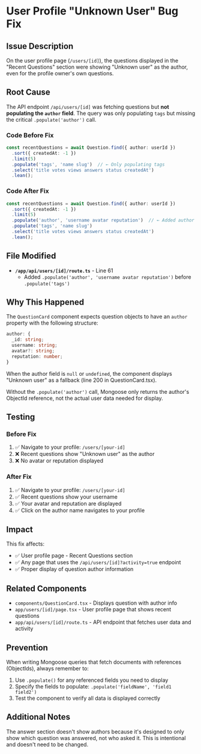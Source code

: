 # User Profile "Unknown User" Bug Fix

## Issue Description
On the user profile page (`/users/[id]`), the questions displayed in the "Recent Questions" section were showing "Unknown user" as the author, even for the profile owner's own questions.

## Root Cause
The API endpoint `/api/users/[id]` was fetching questions but **not populating the `author` field**. The query was only populating `tags` but missing the critical `.populate('author')` call.

### Code Before Fix
```typescript
const recentQuestions = await Question.find({ author: userId })
  .sort({ createdAt: -1 })
  .limit(5)
  .populate('tags', 'name slug')  // ← Only populating tags
  .select('title votes views answers status createdAt')
  .lean();
```

### Code After Fix
```typescript
const recentQuestions = await Question.find({ author: userId })
  .sort({ createdAt: -1 })
  .limit(5)
  .populate('author', 'username avatar reputation')  // ← Added author population
  .populate('tags', 'name slug')
  .select('title votes views answers status createdAt')
  .lean();
```

## File Modified
- **`/app/api/users/[id]/route.ts`** - Line 61
  - Added `.populate('author', 'username avatar reputation')` before `.populate('tags')`

## Why This Happened
The `QuestionCard` component expects question objects to have an `author` property with the following structure:
```typescript
author: {
  _id: string;
  username: string;
  avatar?: string;
  reputation: number;
}
```

When the author field is `null` or `undefined`, the component displays "Unknown user" as a fallback (line 200 in QuestionCard.tsx).

Without the `.populate('author')` call, Mongoose only returns the author's ObjectId reference, not the actual user data needed for display.

## Testing

### Before Fix
1. ✅ Navigate to your profile: `/users/[your-id]`
2. ❌ Recent questions show "Unknown user" as the author
3. ❌ No avatar or reputation displayed

### After Fix
1. ✅ Navigate to your profile: `/users/[your-id]`
2. ✅ Recent questions show your username
3. ✅ Your avatar and reputation are displayed
4. ✅ Click on the author name navigates to your profile

## Impact
This fix affects:
- ✅ User profile page - Recent Questions section
- ✅ Any page that uses the `/api/users/[id]?activity=true` endpoint
- ✅ Proper display of question author information

## Related Components
- `components/QuestionCard.tsx` - Displays question with author info
- `app/users/[id]/page.tsx` - User profile page that shows recent questions
- `app/api/users/[id]/route.ts` - API endpoint that fetches user data and activity

## Prevention
When writing Mongoose queries that fetch documents with references (ObjectIds), always remember to:
1. Use `.populate()` for any referenced fields you need to display
2. Specify the fields to populate: `.populate('fieldName', 'field1 field2')`
3. Test the component to verify all data is displayed correctly

## Additional Notes
The answer section doesn't show authors because it's designed to only show which question was answered, not who asked it. This is intentional and doesn't need to be changed.
